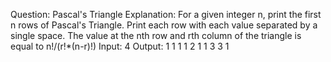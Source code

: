 Question: Pascal's Triangle
Explanation: For a given integer n, print the first n rows of Pascal's Triangle. Print each row with each value separated by a single space. The value at the nth row and rth column of the triangle is equal to n!/(r!*(n-r)!)
Input: 4
Output: 
   1 
  1 1
 1 2 1
1 3 3 1